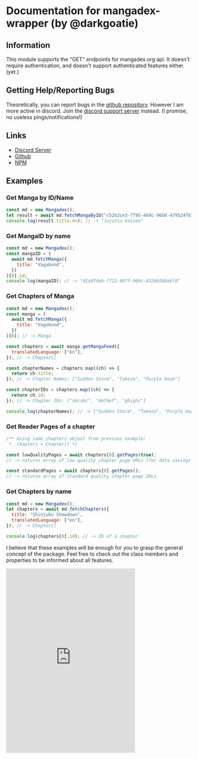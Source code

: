 # Documentation for mangadex-wrapper (by @darkgoatie)

## Information

This module supports the "GET" endpoints for mangadex.org api. It doesn't require authentication, and doesn't support authenticated features either. (yet.)

## Getting Help/Reporting Bugs

Theoretically, you can report bugs in the [github repository](https://github.com/Darkgoatie/mangadex-wrapper). However I am more active in discord. Join the <a href="https://discord.gg/Vmfe56uMf6" target="_blank">discord support server</a> instead. (I promise, no useless pings/notifications!)

## Links

- <a href="https://discord.gg/Vmfe56uMf6" target="_blank">Discord Server</a>
- <a href="https://github.com/Darkgoatie/Mangadex-api" target="_blank">Github</a>
- <a href="https://www.npmjs.com/package/@darkgoatie/mangadex-api" target="_blank">NPM</a>

## Examples

### Get Manga by ID/Name

```js
const md = new Mangadex();
let result = await md.fetchMangaByID("c52b2ce3-7f95-469c-96b0-479524fb7a1a");
console.log(result.title.en); // -> "Jujutsu Kaisen"
```

### Get MangaID by name

```js
const md = new Mangadex();
const mangaID = (
  await md.fetchManga({
    title: "Vagabond",
  })
)[0].id;
console.log(mangaID); // -> "d1a9fdeb-f713-407f-960c-8326b586e6fd"
```

### Get Chapters of Manga

```js
const md = new Mangadex();
const manga = (
  await md.fetchManga({
    title: "Vagabond",
  })
)[0]; // -> Manga

const chapters = await manga.getMangaFeed({
  translatedLanguage: ["en"],
}); // -> Chapter[]

const chapterNames = chapters.map((ch) => {
  return ch.title;
}); // -> Chapter Names: ["Sudden Storm", "Takezo", "Purple Haze"]

const chapterIDs = chapters.map((ch) => {
  return ch.id;
}); // -> Chapter IDs: ["abcabc", "defdef", "ghighi"]

console.log(chapterNames); // -> ["Sudden Storm", "Takezo", "Purple Haze"]
```

### Get Reader Pages of a chapter

```js
/** Using same chapters object from previous example:
 *  chapters = Chapter[] */

const lowQualityPages = await chapters[0].getPages(true);
// -> returns array of low quality chapter page URLs (for data saving)

const standardPages = await chapters[0].getPages();
// -> returns array of standard quality chapter page URLs
```

### Get Chapters by name

```js
const md = new Mangadex();
let chapters = await md.fetchChapters({
  title: "Shinjuku Showdown",
  translatedLanguage: ["en"],
}); // -> Chapter[]

console.log(chapters[0].id); // -> ID of a chapter
```

I believe that these examples will be enough for you to grasp the general concept of the package. Feel free to check out the class members and properties to be informed about all features.

<iframe src="https://discord.com/widget?id=805802838630203433&theme=dark" width="350" height="500" allowtransparency="true" frameborder="0" sandbox="allow-popups allow-popups-to-escape-sandbox allow-same-origin allow-scripts"></iframe>
